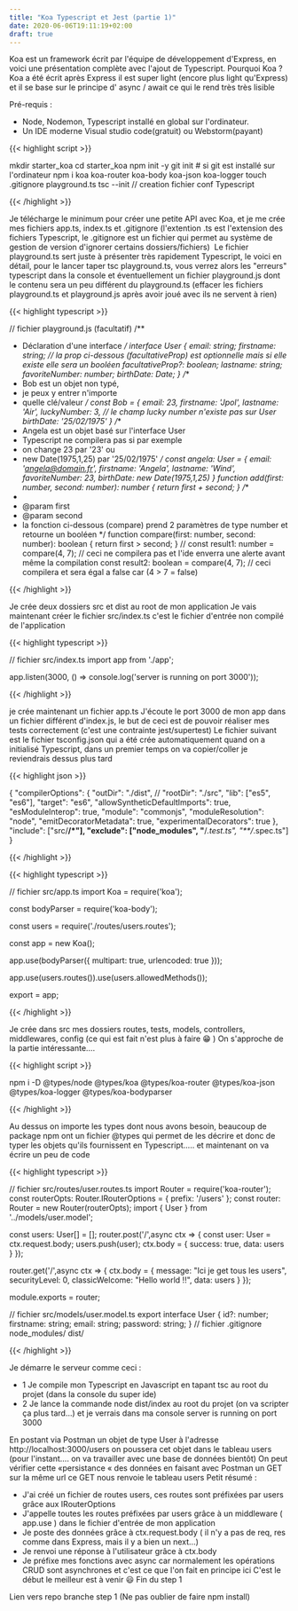 ```yaml
---
title: "Koa Typescript et Jest (partie 1)"
date: 2020-06-06T19:11:19+02:00
draft: true
---
```


Koa est un framework écrit par l'équipe de développement d'Express, en voici une présentation complète avec l'ajout de Typescript.
Pourquoi Koa ? Koa a été écrit après Express il est super light (encore plus light qu'Express) et il se base sur le principe d' async / await ce qui le rend très très lisible

Pré-requis :

- Node, Nodemon, Typescript installé en global sur l'ordinateur.
- Un IDE moderne Visual studio code(gratuit) ou Webstorm(payant)

{{< highlight script >}}

mkdir starter_koa 
cd starter_koa
npm init -y
git init # si git est installé sur l'ordinateur
npm i koa koa-router koa-body koa-json koa-logger
touch .gitignore playground.ts
tsc --init // creation fichier conf Typescript

{{< /highlight >}}

Je télécharge le minimum pour créer une petite API avec Koa, et je me crée mes fichiers app.ts, index.ts et .gitignore (l'extention .ts est l'extension des fichiers Typescript, le .gitignore est un fichier qui permet au système de gestion de version d'ignorer certains dossiers/fichiers) 
Le fichier playground.ts sert juste à présenter très rapidement Typescript, le voici en détail, pour le lancer taper tsc playground.ts, vous verrez alors les "erreurs" typescript dans la console et éventuellement un fichier playground.js dont le contenu sera un peu différent du playground.ts (effacer les fichiers playground.ts et playground.js après avoir joué avec ils ne servent à rien)

{{< highlight typescript >}}

// fichier playground.js (facultatif)
/**
* Déclaration d'une interface
*/
interface User {
email: string;
firstname: string;
// la prop ci-dessous (facultativeProp) est optionnelle mais si elle existe elle sera un booléen
facultativeProp?: boolean;
lastname: string;
favoriteNumber: number;
birthDate: Date;
}
/**
*  Bob est un objet non typé,
*  je peux y entrer n'importe
*  quelle clé/valeur
*/
const Bob = {
email: 23,
firstname: 'Jpol',
lastname: 'Air',
luckyNumber: 3, // le champ lucky number n'existe pas sur User
birthDate: '25/02/1975'
}
/**
* Angela est un objet basé sur l'interface User
* Typescript ne compilera pas si par exemple
* on change 23 par '23' ou
* new Date(1975,1,25) par '25/02/1975'
*/
const angela: User = {
email: 'angela@domain.fr',
firstname: 'Angela',
lastname: 'Wind',
favoriteNumber: 23,
birthDate: new Date(1975,1,25)
}
function add(first: number, second: number): number {
return first + second;
}
/**
*
* @param first
* @param second
* la fonction ci-dessous (compare) prend 2 paramètres de type number et retourne un booléen
*/
function compare(first: number, second: number): boolean {
return first > second;
}
// const result1: number = compare(4, 7); 
// ceci ne compilera pas et l'ide enverra une alerte avant même la compilation
const result2: boolean = compare(4, 7); // ceci compilera et sera égal a false car (4 > 7 = false)

{{< /highlight >}}

Je crée deux dossiers src et dist au root de mon application
Je vais maintenant créer le fichier src/index.ts c'est le fichier d'entrée non compilé de l'application

{{< highlight typescript >}}

// fichier src/index.ts
import app from './app';

app.listen(3000, () => console.log('server is running on port 3000'));

{{< /highlight >}}

je crée maintenant un fichier app.ts
J'écoute le port 3000 de mon app dans un fichier différent d'index.js, le but de ceci est de pouvoir réaliser mes tests correctement (c'est une contrainte jest/supertest)
Le fichier suivant est le fichier tsconfig.json qui a été crée automatiquement quand on a initialisé Typescript, dans un premier temps on va copier/coller je reviendrais dessus plus tard

{{< highlight json >}}

{
  "compilerOptions": {
    "outDir": "./dist",
    // "rootDir": "./src",
    "lib": ["es5", "es6"],
    "target": "es6",
    "allowSyntheticDefaultImports": true,
    "esModuleInterop": true,
    "module": "commonjs",
    "moduleResolution": "node",
    "emitDecoratorMetadata": true,
    "experimentalDecorators": true
  },
  "include": ["src/**/*"],
  "exclude": ["node_modules", "**/*.test.ts", "**/*.spec.ts"]
}


{{< /highlight >}}

{{< highlight typescript >}}

// fichier src/app.ts
import Koa = require('koa');

const bodyParser = require('koa-body');

const users = require('./routes/users.routes');

const app = new Koa();

app.use(bodyParser({
    multipart: true,
    urlencoded: true
}));

app.use(users.routes()).use(users.allowedMethods());

export = app;

{{< /highlight >}}

Je crée dans src mes dossiers routes, tests, models, controllers, middlewares, config (ce qui est fait n'est plus à faire 😁 )
On s'approche de la partie intéressante….

{{< highlight script >}}

npm i -D @types/node @types/koa @types/koa-router @types/koa-json @types/koa-logger @types/koa-bodyparser

{{< /highlight >}}

Au dessus on importe les types dont nous avons besoin, beaucoup de package npm ont un fichier @types qui permet de les décrire et donc de typer les objets qu'ils fournissent en Typescript….. et maintenant on va écrire un peu de code


{{< highlight typescript >}}

// fichier src/routes/user.routes.ts
import Router = require('koa-router');
const routerOpts: Router.IRouterOptions = { prefix: '/users' };
const router: Router = new Router(routerOpts);
import { User } from '../models/user.model';

const users: User[] = [];
router.post('/',async ctx => {
    const user: User = ctx.request.body;
    users.push(user);
    ctx.body = { success: true, data: users }
});

router.get('/',async ctx => {
    ctx.body = {
        message: "Ici je get tous les users",
        securityLevel: 0,
        classicWelcome: "Hello world !!",
        data: users
    }
});

module.exports = router;


// fichier src/models/user.model.ts
export interface User {
  id?: number;
  firstname: string;
  email: string;
  password: string;
}
// fichier .gitignore
node_modules/
dist/

{{< /highlight >}}

Je démarre le serveur comme ceci :

- 1 Je compile mon Typescript en Javascript en tapant tsc au root du projet (dans la console du super ide)
- 2 Je lance la commande node dist/index au root du projet (on va scripter ça plus tard…) et je verrais dans ma console server is running on port 3000

En postant via Postman un objet de type User à l'adresse http://localhost:3000/users on poussera cet objet dans le tableau users (pour l'instant…. on va travailler avec une base de données bientôt)
On peut vérifier cette «persistance « des données en faisant avec Postman un GET sur la même url ce GET nous renvoie le tableau users
Petit résumé :

- J'ai créé un fichier de routes users, ces routes sont préfixées par users grâce aux IRouterOptions
- J'appelle toutes les routes préfixées par users grâce à un middleware ( app.use ) dans le fichier d'entrée de mon application 
- Je poste des données grâce à ctx.request.body ( il n'y a pas de req, res comme dans Express, mais il y a bien un next…)
- Je renvoi une réponse à l'utilisateur grâce à ctx.body
- Je préfixe mes fonctions avec async car normalement les opérations CRUD sont asynchrones et c'est ce que l'on fait en principe ici
C'est le début le meilleur est à venir 😃
Fin du step 1

Lien vers repo branche step 1 (Ne pas oublier de faire npm install)

